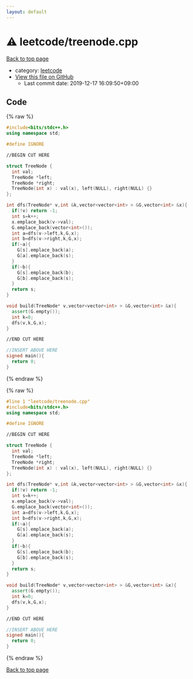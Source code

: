 ```yaml
---
layout: default
---
```


<!-- mathjax config similar to math.stackexchange -->
<script type="text/javascript" async
  src="https://cdnjs.cloudflare.com/ajax/libs/mathjax/2.7.5/MathJax.js?config=TeX-MML-AM_CHTML">
</script>
<script type="text/x-mathjax-config">
  MathJax.Hub.Config({
    TeX: { equationNumbers: { autoNumber: "AMS" }},
    tex2jax: {
      inlineMath: [ ['$','$'] ],
      processEscapes: true
    },
    "HTML-CSS": { matchFontHeight: false },
    displayAlign: "left",
    displayIndent: "2em"
  });
</script>

<script type="text/javascript" src="https://cdnjs.cloudflare.com/ajax/libs/jquery/3.4.1/jquery.min.js"></script>
<script src="https://cdn.jsdelivr.net/npm/jquery-balloon-js@1.1.2/jquery.balloon.min.js" integrity="sha256-ZEYs9VrgAeNuPvs15E39OsyOJaIkXEEt10fzxJ20+2I=" crossorigin="anonymous"></script>
<script type="text/javascript" src="../../assets/js/copy-button.js"></script>
<link rel="stylesheet" href="../../assets/css/copy-button.css" />


# :warning: leetcode/treenode.cpp

<a href="../../index.html">Back to top page</a>

* category: <a href="../../index.html#c305fb1df5f5fb79acafd8b0fa25b0b8">leetcode</a>
* <a href="{{ site.github.repository_url }}/blob/master/leetcode/treenode.cpp">View this file on GitHub</a>
    - Last commit date: 2019-12-17 16:09:50+09:00




## Code

<a id="unbundled"></a>
{% raw %}
```cpp
#include<bits/stdc++.h>
using namespace std;

#define IGNORE

//BEGIN CUT HERE

struct TreeNode {
  int val;
  TreeNode *left;
  TreeNode *right;
  TreeNode(int x) : val(x), left(NULL), right(NULL) {}
};

int dfs(TreeNode* v,int &k,vector<vector<int> > &G,vector<int> &x){
  if(!v) return -1;
  int s=k++;
  x.emplace_back(v->val);
  G.emplace_back(vector<int>());
  int a=dfs(v->left,k,G,x);
  int b=dfs(v->right,k,G,x);
  if(~a){
    G[s].emplace_back(a);
    G[a].emplace_back(s);
  }
  if(~b){
    G[s].emplace_back(b);
    G[b].emplace_back(s);
  }
  return s;
}

void build(TreeNode* v,vector<vector<int> > &G,vector<int> &x){
  assert(G.empty());
  int k=0;
  dfs(v,k,G,x);
}

//END CUT HERE

//INSERT ABOVE HERE
signed main(){
  return 0;
}

```
{% endraw %}

<a id="bundled"></a>
{% raw %}
```cpp
#line 1 "leetcode/treenode.cpp"
#include<bits/stdc++.h>
using namespace std;

#define IGNORE

//BEGIN CUT HERE

struct TreeNode {
  int val;
  TreeNode *left;
  TreeNode *right;
  TreeNode(int x) : val(x), left(NULL), right(NULL) {}
};

int dfs(TreeNode* v,int &k,vector<vector<int> > &G,vector<int> &x){
  if(!v) return -1;
  int s=k++;
  x.emplace_back(v->val);
  G.emplace_back(vector<int>());
  int a=dfs(v->left,k,G,x);
  int b=dfs(v->right,k,G,x);
  if(~a){
    G[s].emplace_back(a);
    G[a].emplace_back(s);
  }
  if(~b){
    G[s].emplace_back(b);
    G[b].emplace_back(s);
  }
  return s;
}

void build(TreeNode* v,vector<vector<int> > &G,vector<int> &x){
  assert(G.empty());
  int k=0;
  dfs(v,k,G,x);
}

//END CUT HERE

//INSERT ABOVE HERE
signed main(){
  return 0;
}

```
{% endraw %}

<a href="../../index.html">Back to top page</a>

